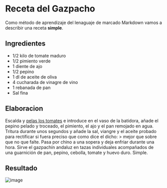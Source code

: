 # Receta del Gazpacho

Como método de aprendizaje del lenaguaje de marcado Markdown vamos a describir una receta **simple**.

## Ingredientes

* 1/2 kilo de tomate maduro  
* 1/2 pimiento verde  
* 1 diente de ajo  
* 1/2 pepino  
* 1 dl de aceite de oliva  
* 4 cucharada de vinagre de vino  
* 1 rebanada de pan  
* Sal fina

## Elaboracion

Escalda y [pelas los tomates](https://www.hogarmania.com/cocina/escuela-cocina/tecnicas/pelar-tomate-11696.html) e introduce en el vaso de la batidora, añade el pepino pelado y troceado, el pimiento, el ajo y el pan remojado en agua.  
Tritura durante unos segundos y añade la sal, viangre y el aceite probado para rectificar si fuera preciso que como dice el dicho: > mejor que sobre que no que falte. 
Pasa por chino a una sopera y deja enfriar durante una hora.
Sirve el gazpachín andaluz en tazas individuales acompañados de una guarnición de pan, pepino, cebolla, tomate y huevo duro. Simple.

## Resultado

![image](https://user-images.githubusercontent.com/78974537/191318407-4784e2de-9d09-4156-8ff7-3f8740315ec6.png)


